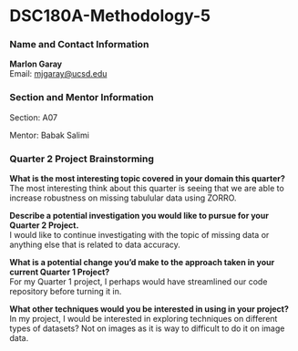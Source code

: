 # DSC180A-Methodology-5

### Name and Contact Information
**Marlon Garay**  
Email: [mjgaray@ucsd.edu](mailto:mjgaray@ucsd.edu)

### Section and Mentor Information
Section: A07 

Mentor: Babak Salimi

### Quarter 2 Project Brainstorming

**What is the most interesting topic covered in your domain this quarter?**  
The most interesting think about this quarter is seeing that we are able to increase robustness on missing tabulular data using ZORRO.

**Describe a potential investigation you would like to pursue for your Quarter 2 Project.**  
I would like to continue investigating with the topic of missing data or anything else that is related to data accuracy.

**What is a potential change you’d make to the approach taken in your current Quarter 1 Project?**  
For my Quarter 1 project, I perhaps would have streamlined our code repository before turning it in.

**What other techniques would you be interested in using in your project?**  
In my project, I would be interested in exploring techniques on different types of datasets? Not on images as it is way to difficult to do it on image data.
